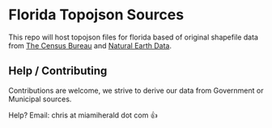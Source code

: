 # Florida Topojson Sources

This repo will host topojson files for florida based of original shapefile data from [The Census Bureau](https://www.census.gov/) and [Natural Earth Data](http://www.naturalearthdata.com/).

## Help / Contributing

Contributions are welcome, we strive to derive our data from Government or Municipal sources.

Help? Email: chris at miamiherald dot com :thumbsup:

